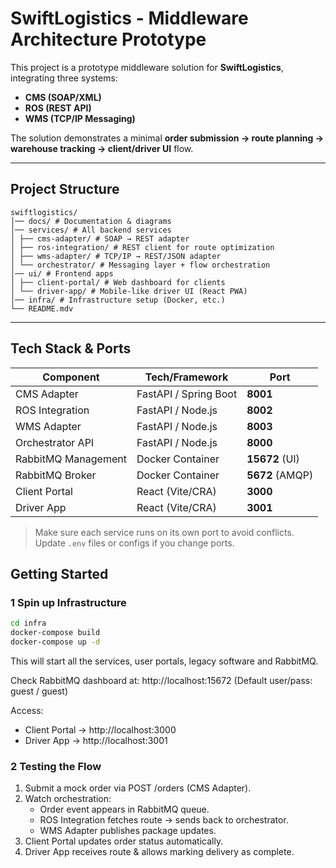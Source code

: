 # SwiftLogistics - Middleware Architecture Prototype

This project is a prototype middleware solution for **SwiftLogistics**, integrating three systems:
- **CMS (SOAP/XML)**
- **ROS (REST API)**
- **WMS (TCP/IP Messaging)**

The solution demonstrates a minimal **order submission → route planning → warehouse tracking → client/driver UI** flow.

---

## Project Structure

```
swiftlogistics/
│── docs/ # Documentation & diagrams
│── services/ # All backend services
│ ├── cms-adapter/ # SOAP → REST adapter
│ ├── ros-integration/ # REST client for route optimization
│ ├── wms-adapter/ # TCP/IP → REST/JSON adapter
│ └── orchestrator/ # Messaging layer + flow orchestration
│── ui/ # Frontend apps
│ ├── client-portal/ # Web dashboard for clients
│ └── driver-app/ # Mobile-like driver UI (React PWA)
│── infra/ # Infrastructure setup (Docker, etc.)
└── README.mdv
```


---

## Tech Stack & Ports

| Component             | Tech/Framework   | Port |
|----------------------|----------------|------|
| CMS Adapter          | FastAPI / Spring Boot | **8001** |
| ROS Integration      | FastAPI / Node.js    | **8002** |
| WMS Adapter          | FastAPI / Node.js    | **8003** |
| Orchestrator API     | FastAPI / Node.js    | **8000** |
| RabbitMQ Management  | Docker Container     | **15672** (UI) |
| RabbitMQ Broker      | Docker Container     | **5672** (AMQP) |
| Client Portal        | React (Vite/CRA)     | **3000** |
| Driver App           | React (Vite/CRA)     | **3001** |

> Make sure each service runs on its own port to avoid conflicts.  
> Update `.env` files or configs if you change ports.

## Getting Started

### 1 Spin up Infrastructure
```bash
cd infra
docker-compose build
docker-compose up -d
```

This will start all the services, user portals, legacy software and RabbitMQ.

Check RabbitMQ dashboard at: http://localhost:15672
(Default user/pass: guest / guest)

Access:
- Client Portal → http://localhost:3000
- Driver App → http://localhost:3001

### 2 Testing the Flow

1. Submit a mock order via POST /orders (CMS Adapter).
1. Watch orchestration:
    - Order event appears in RabbitMQ queue.
    - ROS Integration fetches route → sends back to orchestrator.
   - WMS Adapter publishes package updates.
1. Client Portal updates order status automatically.
1. Driver App receives route & allows marking delivery as complete.